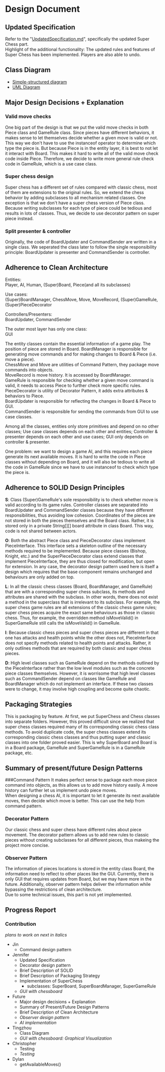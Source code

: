 # Design Document

## Updated Specification
Refer to the "[UpdatedSpecification.md](UpdatedSpecification.md)", specifically the updated Super Chess part.  
Highlight of the additional functionality: The updated rules and features of Super Chess has been implemented. 
Players are also able to undo. 

## Class Diagram
- [Simple-structured diagram](Class_Diagram%20Mermaid.md)
- [UML Diagram](class%20diagram.uml)

## Major Design Decisions + Explanation
### Valid move checks
One big part of the design is that we put the valid move checks in both Piece class and GameRule class.
Since pieces have different behaviors, it makes sense to let themselves decide whether a given move is valid or not.
This way we don't have to use the instanceof operator to determine which type the piece is. But because Piece is in the entity 
layer, it is best to not let it interact with Board. This makes it hard to write all of the valid move check code inside
Piece. Therefore, we decide to write more general rule check code in GameRule, which is a use case class.

### Super chess design
Super chess has a different set of rules compared with classic chess, most of them are extensions to the original rules.
So, we extend the chess behavior by adding subclasses to all mechanism related classes. One exception is that we don't 
have a super chess version of Piece class. Because writing subclasses for each type of piece could be tedious and results 
in lots of classes. Thus, we decide to use decorator pattern on super piece instead.

### Split presenter & controller
Originally, the code of BoardUpdater and CommandSender are written in a single class. We seperated the class
later to follow the single responsibility principle: BoardUpdater is presenter and CommandSender is controller.

## Adherence to Clean Architecture
Entities:\
Player, AI, Human, (Super)Board, Piece(and all its subclasses)

Use cases:\
(Super)BoardManager, ChessMove, Move, MoveRecord, (Super)GameRule, (Super)PieceDecorator

Controllers/Presenters:\
BoardUpdater, CommandSender

The outer most layer has only one class:\
GUI

The entity classes contain the essential information of a game play. The position of piece are stored in Board.
BoardManager is responsible for generating move commands and for making changes to Board & Piece (i.e. move a piece).\
ChessMove and Move are utilities of Command Pattern, they package move commands into objects.\
MoveRecord is move history. It is accessed by BoardManager.\
GameRule is responsible for checking whether a given move command is valid, it needs to access Piece to further check
more specific rules.\
PieceDecorator is utility of Decorator Pattern, it adds extra attributes & behaviors to Piece.\
BoardUpdater is responsible for reflecting the changes in Board & Piece to GUI.\
CommandSender is responsible for sending the commands from GUI to use case classes.

Among all the classes, entities only store primitives and depend on no other classes; Use case classes depends on each
other and entities; Controller & presenter depends on each other and use cases; GUI only depends on controller & 
presenter.

One problem: we want to design a game AI, and this requires each piece generate its next available moves. It is hard to 
write the code in Piece classes without depending on Board, and it will also be tedious to write all the code in 
GameRule since we have to use instanceof to check which type the piece is.



## Adherence to SOLID Design Principles
**S**: Class (Super)GameRule's sole responsibility is to check whether move is valid according to its game rules. 
Controller classes are separated into BoardUpdater and CommandSender classes because they have different 
responsibilities, thus avoiding low cohesion. Coordinates of the pieces are not stored in both the pieces themselves 
and the Board class. Rather, it is stored only in a private String[][] board attribute in class Board. This way, code is
not shared between actors.

**O**: Both the abstract Piece class and PieceDecorator class implement PieceInterface. This interface sets 
a skeleton outline of the necessary methods required to be implemented. Because piece classes (Bishop, Knight, etc.)
and the SuperPieceDecorator class extend classes that implement PieceInterface, they are thus closed for modification, 
but open for extension. In any case, the decorator design pattern used here is itself a design which requires that the 
base component remains unchanged and behaviours are only added on top.

**L**: In all the classic chess classes (Board, BoardManager, and GameRule) that are with a corresponding super chess 
subclass, its methods and attributes are shared with the subclass. In other words, there does not exist a method in the 
superclass that is irrelevant to its subclass. For example, the super chess game rules are all extensions of the classic
chess game rules; super chess pieces acquire the exact same behaviours as those in classic chess. Thus, for example, 
the overridden method isMoveValid() in SuperGameRule still calls the isMoveValid() in GameRule. 

**I**: Because classic chess pieces and super chess pieces are different in that one has attacks and health points 
while the other does not, PieceInterface does not specify methods related to health points and attacks. Rather, it only
outlines methods that are required by both classic and super chess pieces. 

**D**: High level classes such as GameRule depend on the methods outlined by the PieceInterface rather than 
the low level modules such as the concrete piece classes themselves. However, it is worrisome that high level classes
such as CommandSender depend on classes like GameRule and BoardManager which do not implement an interface. If these 
two classes were to change, it may involve high coupling and become quite chaotic.

## Packaging Strategies
This is packaging by feature. At first, we put SuperChess and Chess classes into separate folders. However, this proved
difficult since we realized that super chess classes required many of its corresponding classic chess class methods. To 
avoid duplicate code, the super chess classes extend its corresponding classic chess classes and thus putting super 
and classic classes into one folder proved easier. This is why SuperBoard and Board is in a Board package, GameRule and
SuperGameRule is in a GameRule package, etc.

## Summary of present/future Design Patterns 
###Command Pattern
It makes perfect sense to package each move piece command into objects, as this allows us to add move history easily.
A move history can further let us implement undo piece moves. \
When designing a chess AI, it is important to let it generate its next available moves, then decide which move is 
better. This can use the help from command pattern.

### Decorator Pattern
Our classic chess and super chess have different rules about piece movement. The decorator pattern allows us to add new
rules to classic pieces without creating subclasses for all different pieces, thus makeing the project more concise.

### Observer Pattern
The information of pieces locations is stored in the entity class Board, the information need to reflect to other places
like the GUI. Currently, there is only GUI that requires updates from Board, but we may have more in the future.
Additionally, observer pattern helps deliver the information while bypassing the restrictions of clean architecture.\
Due to some technical issues, this part is not yet implemented.

## Progress Report
### Contribution 
*plans to work on next in italics*

- Jin
    - Command design pattern
- Jennifer
    - Updated Specification
    - Decorator design pattern
    - Brief Description of SOLID
    - Brief Description of Packaging Strategy
    - Implementation of SuperChess
      - subclasses: SuperBoard, SuperBoardManager, SuperGameRule
    - *GUI with chessboard*
- Future
    - Major design decisions + Explanation
    - Summary of Present/Future Design Patterns
    - Brief Description of Clean Architecture
    - *Observer design pattern*
    - *AI implementation*
- Tingzhou
    - Class Diagram
    - *GUI with chessboard: Graphical Visualization*
- Christopher
    - Testing
    - *Testing*
- Dylan
    - getAvailableMoves()
